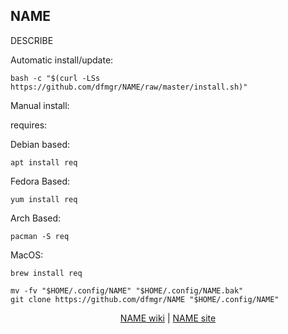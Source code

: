 ## NAME  
  
DESCRIBE  
  
Automatic install/update:

```shell
bash -c "$(curl -LSs https://github.com/dfmgr/NAME/raw/master/install.sh)"
```

Manual install:
  
requires:

Debian based:

```shell
apt install req
```  

Fedora Based:

```shell
yum install req
```  

Arch Based:

```shell
pacman -S req
```  

MacOS:  

```shell
brew install req
```
  
  
```shell
mv -fv "$HOME/.config/NAME" "$HOME/.config/NAME.bak"
git clone https://github.com/dfmgr/NAME "$HOME/.config/NAME"
```
  
  
<p align=center>
  <a href="https://wiki.archlinux.org/index.php/NAME" target="_blank">NAME wiki</a>  |  
  <a href="NAME" target="_blank" rel="noopener noreferrer">NAME site</a>
</p>  
